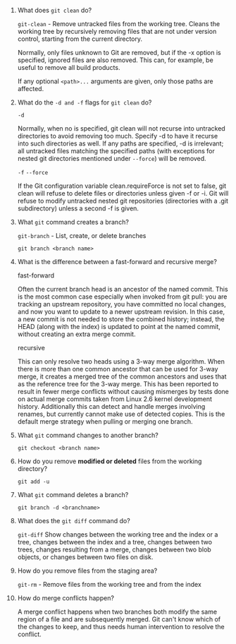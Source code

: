 1. What does `git clean` do?

    `git-clean` - Remove untracked files from the working tree. Cleans the working tree by recursively removing files that are not under version control, starting from the current directory.

    Normally, only files unknown to Git are removed, but if the -x option is specified, ignored files are also removed. This can, for example, be useful to remove all build products.

    If any optional `<path>...` arguments are given, only those paths are affected.

2. What do the `-d and -f` flags for `git clean` do? 
    
    `-d`

    Normally, when no <path> is specified, git clean will not recurse into untracked directories to avoid removing too much. Specify -d to have it recurse into such directories as well. If any paths are specified, -d is irrelevant; all untracked files matching the specified paths (with exceptions for nested git directories mentioned under `--force`) will be removed.

    `-f`
    `--force`
    
    If the Git configuration variable clean.requireForce is not set to false, git clean will refuse to delete files or directories unless given -f or -i. Git will refuse to modify untracked nested git repositories (directories with a .git subdirectory) unless a second -f is given.

3. What `git` command creates a branch? 

    `git-branch` - List, create, or delete branches
    
    `git branch <branch name>`

4. What is the difference between a fast-forward and recursive merge? 

    fast-forward
    
    Often the current branch head is an ancestor of the named commit. This is the most common case especially when invoked from git pull: you are tracking an upstream repository, you have committed no local changes, and now you want to update to a newer upstream revision. In this case, a new commit is not needed to store the combined history; instead, the HEAD (along with the index) is updated to point at the named commit, without creating an extra merge commit.
    
    recursive
    
    This can only resolve two heads using a 3-way merge algorithm. When there is more than one common ancestor that can be used for 3-way merge, it creates a merged tree of the common ancestors and uses that as the reference tree for the 3-way merge. This has been reported to result in fewer merge conflicts without causing mismerges by tests done on actual merge commits taken from Linux 2.6 kernel development history. Additionally this can detect and handle merges involving renames, but currently cannot make use of detected copies. This is the default merge strategy when pulling or merging one branch.

5. What `git` command changes to another branch? 
    
    `git checkout <branch name>`

6. How do you remove **modified or deleted** files from the working directory? 
    
    `git add -u`

7. What `git` command deletes a branch? 

    `git branch -d <branchname>`

8. What does the `git diff` command do?
    
    `git-diff` Show changes between the working tree and the index or a tree, changes between the index and a tree, changes between two trees, changes resulting from a merge, changes between two blob objects, or changes between two files on disk.

9. How do you remove files from the staging area? 

    `git-rm` - Remove files from the working tree and from the index

10. How do merge conflicts happen?
    
    A merge conflict happens when two branches both modify the same region of a file and are subsequently merged. Git can't know which of the changes to keep, and thus needs human intervention to resolve the conflict.

